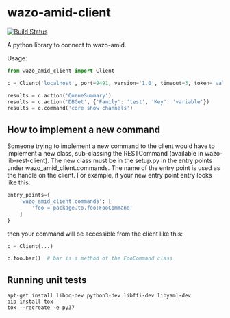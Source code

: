 # wazo-amid-client

[![Build Status](https://jenkins.wazo.community/buildStatus/icon?job=wazo-amid-client)](https://jenkins.wazo.community/job/wazo-amid-client)

A python library to connect to wazo-amid.

Usage:

```python
from wazo_amid_client import Client

c = Client('localhost', port=9491, version='1.0', timeout=3, token='valid-token')

results = c.action('QueueSummary')
results = c.action('DBGet', {'Family': 'test', 'Key': 'variable'})
results = c.command('core show channels')
```


## How to implement a new command

Someone trying to implement a new command to the client would have to implement a new class,
sub-classing the RESTCommand (available in wazo-lib-rest-client). The new class must be in the
setup.py in the entry points under wazo_amid_client.commands. The name of the entry point is used as
the handle on the client. For example, if your new entry point entry looks like this:

```python
entry_points={
    'wazo_amid_client.commands': [
        'foo = package.to.foo:FooCommand'
    ]
}
```

then your command will be accessible from the client like this:

```python
c = Client(...)

c.foo.bar()  # bar is a method of the FooCommand class
```


Running unit tests
------------------

```
apt-get install libpq-dev python3-dev libffi-dev libyaml-dev
pip install tox
tox --recreate -e py37
```
